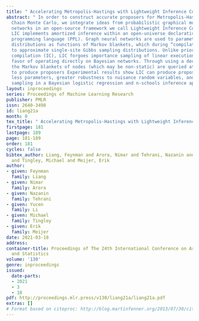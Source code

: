 ```yaml
---
title: " Accelerating Metropolis-Hastings with Lightweight Inference Compilation "
abstract: " In order to construct accurate proposers for Metropolis-Hastings Markov
  Chain Monte Carlo, we integrate ideas from probabilistic graphical models and neural
  networks in an open-source framework we call Lightweight Inference Compilation (LIC).
  LIC implements amortized inference within an open-universe declarative probabilistic
  programming language (PPL). Graph neural networks are used to parameterize proposal
  distributions as functions of Markov blankets, which during “compilation” are optimized
  to approximate single-site Gibbs sampling distributions. Unlike prior work in inference
  compilation (IC), LIC forgoes importance sampling of linear execution traces in
  favor of operating directly on Bayesian networks. Through using a declarative PPL,
  the Markov blankets of nodes (which may be non-static) are queried at inference-time
  to produce proposers Experimental results show LIC can produce proposers which have
  less parameters, greater robustness to nuisance random variables, and improved posterior
  sampling in a Bayesian logistic regression and n-schools inference application. "
layout: inproceedings
series: Proceedings of Machine Learning Research
publisher: PMLR
issn: 2640-3498
id: liang21a
month: 0
tex_title: " Accelerating Metropolis-Hastings with Lightweight Inference Compilation "
firstpage: 181
lastpage: 189
page: 181-189
order: 181
cycles: false
bibtex_author: Liang, Feynman and Arora, Nimar and Tehrani, Nazanin and Li, Yucen
  and Tingley, Michael and Meijer, Erik
author:
- given: Feynman
  family: Liang
- given: Nimar
  family: Arora
- given: Nazanin
  family: Tehrani
- given: Yucen
  family: Li
- given: Michael
  family: Tingley
- given: Erik
  family: Meijer
date: 2021-03-18
address: 
container-title: Proceedings of The 24th International Conference on Artificial Intelligence
  and Statistics
volume: '130'
genre: inproceedings
issued:
  date-parts:
  - 2021
  - 3
  - 18
pdf: http://proceedings.mlr.press/v130/liang21a/liang21a.pdf
extras: []
# Format based on citeproc: http://blog.martinfenner.org/2013/07/30/citeproc-yaml-for-bibliographies/
---
```

